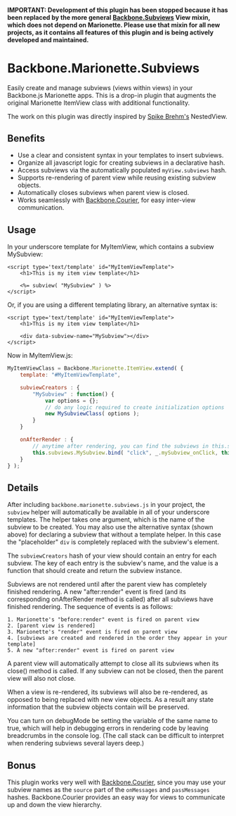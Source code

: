 #### IMPORTANT: Development of this plugin has been stopped because it has been replaced by the more general [Backbone.Subviews](https://github.com/rotundasoftware/backbone.subviews) View mixin, which does not depend on Marionette. Please use that mixin for all new projects, as it contains all features of this plugin and is being actively developed and maintained.

# Backbone.Marionette.Subviews

Easily create and manage subviews (views within views) in your Backbone.js Marionette apps. This is a drop-in plugin that augments the original Marionette ItemView class with additional functionality.

The work on this plugin was directly inspired by [Spike Brehm's](https://github.com/spikebrehm) NestedView.

## Benefits

* Use a clear and consistent syntax in your templates to insert subviews.
* Organize all javascript logic for creating subviews in a declarative hash.
* Access subviews via the automatically populated `myView.subviews` hash.
* Supports re-rendering of parent view while reusing existing subview objects.
* Automatically closes subviews when parent view is closed.
* Works seamlessly with [Backbone.Courier](Backbone.Courier), for easy inter-view communication.

## Usage

In your underscore template for MyItemView, which contains a subview MySubview:

```
<script type='text/template' id="MyItemViewTemplate">
	<h1>This is my item view template</h1>

	<%= subview( "MySubview" ) %>
</script>
```

Or, if you are using a different templating library, an alternative syntax is:

```
<script type='text/template' id="MyItemViewTemplate">
	<h1>This is my item view template</h1>

	<div data-subview-name="MySubview"></div>
</script>
```

Now in MyItemView.js:

```javascript
MyItemViewClass = Backbone.Marionette.ItemView.extend( {
	template: "#MyItemViewTemplate",

	subviewCreators : {
		"MySubview" : function() {
			var options = {};
			// do any logic required to create initialization options
			new MySubviewClass( options );
		}
	}

	onAfterRender : {
		// anytime after rendering, you can find the subviews in this.subviews
		this.subviews.MySubview.bind( "click", _.mySubview_onClick, this );
	}
} );
```

## Details

After including `backbone.marionette.subviews.js` in your project, the `subview` helper will automatically be available in all of your underscore templates. The helper takes one argument, which is the name of the subview to be created. You may also use the alternative syntax (shown above) for declaring a subview that without a template helper. In this case the "placeholder" `div` is completely replaced with the subview's element.

The `subviewCreators` hash of your view should contain an entry for each subview. The key of each entry is the subview's name, and the value is a function that should create and return the subview instance.

Subviews are not rendered until after the parent view has completely finished rendering. A new "after:render" event is fired (and its corresponding onAfterRender method is called) after all subviews have finished rendering. The sequence of events is as follows:

	1. Marionette's "before:render" event is fired on parent view
	2. [parent view is rendered]
	3. Marionette's "render" event is fired on parent view
	4. [subviews are created and rendered in the order they appear in your template]
	5. A new "after:render" event is fired on parent view

A parent view will automatically attempt to close all its subviews when its close() method is called. If any subview can not be closed, then the parent view will also not close.

When a view is re-rendered, its subviews will also be re-rendered, as opposed to being replaced with new view objects. As a result any state information that the subview objects contain will be preserved.

You can turn on debugMode be setting the variable of the same name to true, which will help in debugging errors in rendering code by leaving breadcrumbs in the console log. (The call stack can be difficult to interpret when rendering subviews several layers deep.)

## Bonus

This plugin works very well with [Backbone.Courier](https://github.com/dgbeck/backbone.courier), since you may use your subview names as the `source` part of the `onMessages` and `passMessages` hashes. Backbone.Courier provides an easy way for views to communicate up and down the view hierarchy.